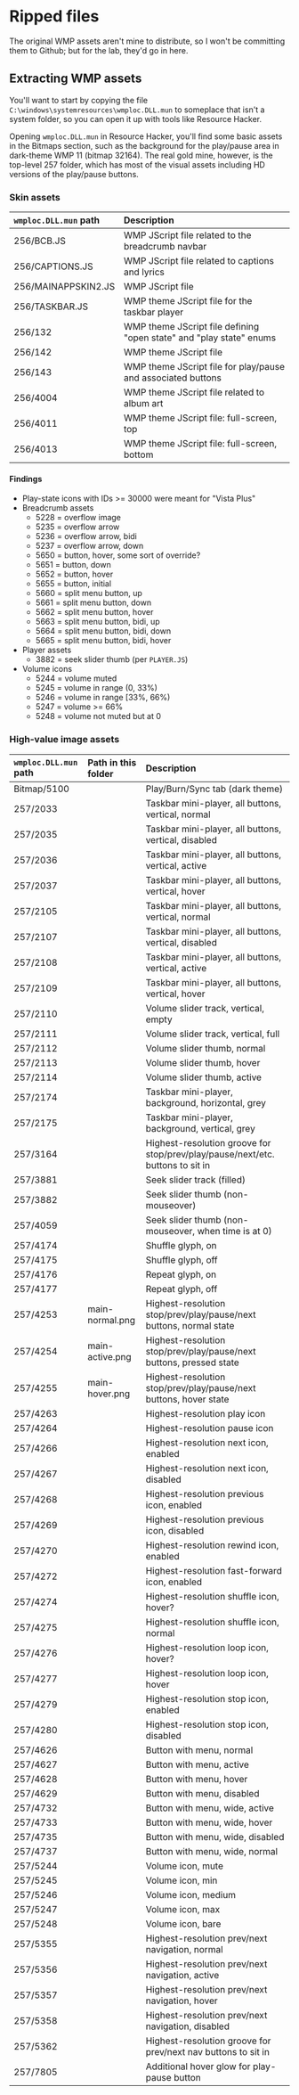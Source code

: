 
# Ripped files

The original WMP assets aren't mine to distribute, so I won't be committing them to Github; but for the lab, they'd go in here.

## Extracting WMP assets

You'll want to start by copying the file `C:\windows\systemresources\wmploc.DLL.mun` to someplace that isn't a system folder, so you can open it up with tools like Resource Hacker.

Opening `wmploc.DLL.mun` in Resource Hacker, you'll find some basic assets in the Bitmaps section, such as the background for the play/pause area in dark-theme WMP 11 (bitmap 32164). The real gold mine, however, is the top-level 257 folder, which has most of the visual assets including HD versions of the play/pause buttons.

### Skin assets

| `wmploc.DLL.mun` path | Description |
| :- | :- |
| 256/BCB.JS | WMP JScript file related to the breadcrumb navbar |
| 256/CAPTIONS.JS | WMP JScript file related to captions and lyrics |
| 256/MAINAPPSKIN2.JS | WMP JScript file |
| 256/TASKBAR.JS | WMP theme JScript file for the taskbar player |
| 256/132 | WMP theme JScript file defining "open state" and "play state" enums |
| 256/142 | WMP theme JScript file |
| 256/143 | WMP theme JScript file for play/pause and associated buttons |
| 256/4004 | WMP theme JScript file related to album art |
| 256/4011 | WMP theme JScript file: full-screen, top |
| 256/4013 | WMP theme JScript file: full-screen, bottom |

#### Findings

* Play-state icons with IDs >= 30000 were meant for "Vista Plus"
* Breadcrumb assets
  * 5228 = overflow image
  * 5235 = overflow arrow
  * 5236 = overflow arrow, bidi
  * 5237 = overflow arrow, down
  * 5650 = button, hover, some sort of override?
  * 5651 = button, down
  * 5652 = button, hover
  * 5655 = button, initial
  * 5660 = split menu button, up
  * 5661 = split menu button, down
  * 5662 = split menu button, hover
  * 5663 = split menu button, bidi, up
  * 5664 = split menu button, bidi, down
  * 5665 = split menu button, bidi, hover
* Player assets
  * 3882 = seek slider thumb (per `PLAYER.JS`)
* Volume icons
  * 5244 = volume muted
  * 5245 = volume in range (0, 33%)
  * 5246 = volume in range [33%, 66%)
  * 5247 = volume >= 66%
  * 5248 = volume not muted but at 0


### High-value image assets

| `wmploc.DLL.mun` path | Path in this folder | Description |
| :- | :- | :- |
| Bitmap/5100 |  | Play/Burn/Sync tab (dark theme) |
| 257/2033 |  | Taskbar mini-player, all buttons, vertical, normal |
| 257/2035 |  | Taskbar mini-player, all buttons, vertical, disabled |
| 257/2036 |  | Taskbar mini-player, all buttons, vertical, active |
| 257/2037 |  | Taskbar mini-player, all buttons, vertical, hover |
| 257/2105 |  | Taskbar mini-player, all buttons, vertical, normal |
| 257/2107 |  | Taskbar mini-player, all buttons, vertical, disabled |
| 257/2108 |  | Taskbar mini-player, all buttons, vertical, active |
| 257/2109 |  | Taskbar mini-player, all buttons, vertical, hover |
| 257/2110 |  | Volume slider track, vertical, empty |
| 257/2111 |  | Volume slider track, vertical, full |
| 257/2112 |  | Volume slider thumb, normal |
| 257/2113 |  | Volume slider thumb, hover |
| 257/2114 |  | Volume slider thumb, active |
| 257/2174 |  | Taskbar mini-player, background, horizontal, grey |
| 257/2175 |  | Taskbar mini-player, background, vertical, grey |
| 257/3164 |  | Highest-resolution groove for stop/prev/play/pause/next/etc. buttons to sit in |
| 257/3881 |  | Seek slider track (filled) |
| 257/3882 |  | Seek slider thumb (non-mouseover) |
| 257/4059 |  | Seek slider thumb (non-mouseover, when time is at 0) |
| 257/4174 |  | Shuffle glyph, on |
| 257/4175 |  | Shuffle glyph, off |
| 257/4176 |  | Repeat glyph, on |
| 257/4177 |  | Repeat glyph, off |
| 257/4253 | main-normal.png | Highest-resolution stop/prev/play/pause/next buttons, normal state |
| 257/4254 | main-active.png | Highest-resolution stop/prev/play/pause/next buttons, pressed state |
| 257/4255 | main-hover.png | Highest-resolution stop/prev/play/pause/next buttons, hover state |
| 257/4263 |  | Highest-resolution play icon |
| 257/4264 |  | Highest-resolution pause icon |
| 257/4266 |  | Highest-resolution next icon, enabled |
| 257/4267 |  | Highest-resolution next icon, disabled |
| 257/4268 |  | Highest-resolution previous icon, enabled |
| 257/4269 |  | Highest-resolution previous icon, disabled |
| 257/4270 |  | Highest-resolution rewind icon, enabled |
| 257/4272 |  | Highest-resolution fast-forward icon, enabled |
| 257/4274 |  | Highest-resolution shuffle icon, hover? |
| 257/4275 |  | Highest-resolution shuffle icon, normal |
| 257/4276 |  | Highest-resolution loop icon, hover? |
| 257/4277 |  | Highest-resolution loop icon, hover |
| 257/4279 |  | Highest-resolution stop icon, enabled |
| 257/4280 |  | Highest-resolution stop icon, disabled |
| 257/4626 |  | Button with menu, normal |
| 257/4627 |  | Button with menu, active |
| 257/4628 |  | Button with menu, hover |
| 257/4629 |  | Button with menu, disabled |
| 257/4732 |  | Button with menu, wide, active |
| 257/4733 |  | Button with menu, wide, hover |
| 257/4735 |  | Button with menu, wide, disabled |
| 257/4737 |  | Button with menu, wide, normal |
| 257/5244 |  | Volume icon, mute |
| 257/5245 |  | Volume icon, min |
| 257/5246 |  | Volume icon, medium |
| 257/5247 |  | Volume icon, max |
| 257/5248 |  | Volume icon, bare |
| 257/5355 |  | Highest-resolution prev/next navigation, normal |
| 257/5356 |  | Highest-resolution prev/next navigation, active |
| 257/5357 |  | Highest-resolution prev/next navigation, hover |
| 257/5358 |  | Highest-resolution prev/next navigation, disabled |
| 257/5362 |  | Highest-resolution groove for prev/next nav buttons to sit in |
| 257/7805 |  | Additional hover glow for play-pause button |